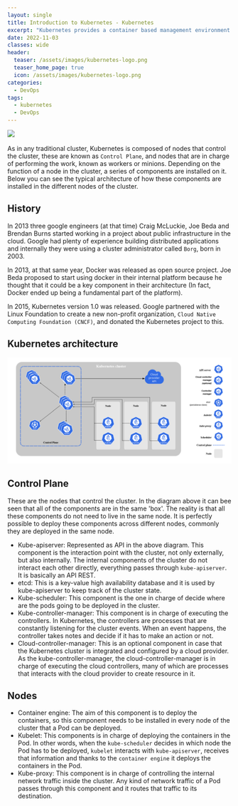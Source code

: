 ```yaml
---
layout: single
title: Introduction to Kubernetes - Kubernetes
excerpt: "Kubernetes provides a container based management environment. Kubernetes orchestrates the compute capacity, the networking and the storage infrastructure so that user don't have to. It offers the simplicity of Platform-as-a-Service (PaaS) with the flexibility of Infrastructure-as-a-Service (IaaS) and enables portability between infrastructure providers. In this article I am going to present the basic components of a Kubernetes cluster and its architecture."
date: 2022-11-03
classes: wide
header:
  teaser: /assets/images/kubernetes-logo.png
  teaser_home_page: true
  icon: /assets/images/kubernetes-logo.png
categories:
  - DevOps
tags:  
  - kubernetes
  - DevOps
---
```


![](/assets/images/kubernetes-logo.png.png)

As in any traditional cluster, Kubernetes is composed of nodes that control the cluster, these are known as `Control Plane`, and nodes that are in charge of performing the work, known as workers or minions. Depending on the function of a node in the cluster, a series of components are installed on it. Below you can see the typical architecture of how these components are installed in the different nodes of the cluster.
## History
In 2013 three google engineers (at that time) Craig McLuckie, Joe Beda and Brendan Burns started working in a project about public infrastructure in the cloud. Google had plenty of experience building distributed applications and internally they were using a cluster administrator called `Borg`, born in 2003.

In 2013, at that same year, Docker was released as open source project. Joe Beda proposed to start using docker in their internal platform because he thought that it could be a key component in their architecture (In fact, Docker ended up being a fundamental part of the platform).

In 2015, Kubernetes version 1.0 was released. Google partnered with the Linux Foundation to create a new non-profit organization, `Cloud Native Computing Foundation (CNCF)`, and donated the Kubernetes project to this.
## Kubernetes architecture

![](/assets/images/Intro-Kubernetes/Kubernetes-architecture.png)

## Control Plane

These are the nodes that control the cluster. In the diagram above it can bee seen that all of the components are in the same 'box'. The reality is that all these components do not need to live in the same node. It is perfectly possible to deploy these components across different nodes, commonly they are deployed in the same node.

- Kube-apiserver: Represented as API in the above diagram. This component is the interaction point with the cluster, not only externally, but also internally. The internal components of the cluster do not interact each other directly, everything passes through `kube-apiserver`. It is basically an API REST.
- etcd: This is a key-value high availability database and it is used by kube-apiserver to keep track of the cluster state.
- Kube-scheduler: This component is the one in charge of decide where are the pods going to be deployed in the cluster.
- Kube-controller-manager: This component is in charge of executing the controllers. In Kubernetes, the controllers are processes that are constantly listening for the cluster events. When an event happens, the controller takes notes and decide if it has to make an action or not.
- Cloud-controller-manager: This is an optional component in case that the Kubernetes cluster is integrated and configured by a cloud provider. As the kube-controller-manager, the cloud-controller-manager is in charge of executing the cloud controllers, many of which are processes that interacts with the cloud provider to create resource in it.

## Nodes
- Container engine: The aim of this component is to deploy the containers, so this component needs to be installed in every node of the cluster that a Pod can be deployed.
- Kubelet: This components is in charge of deploying the containers in the Pod. In other words, when the `kube-scheduler` decides in which node the Pod has to be deployed, `kubelet` interacts with `kube-apiserver`, receives that information and thanks to the `container engine` it deploys the containers in the Pod.
- Kube-proxy: This component is in charge of controlling the internal network traffic inside the cluster. Any kind of network traffic of a Pod passes through this component and it routes that traffic to its destination.
